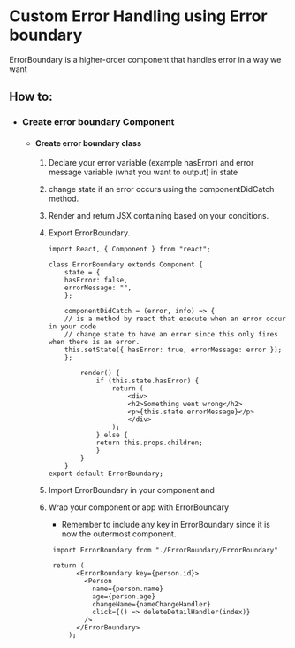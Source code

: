 # Custom Error Handling using Error boundary

ErrorBoundary is a higher-order component that handles error in a way we want

## How to:

- ### Create error boundary Component

  - #### Create error boundary class

    1. Declare your error variable (example hasError) and error message variable (what you want to output) in state
    2. change state if an error occurs using the componentDidCatch method.
    3. Render and return JSX containing based on your conditions.
    4. Export ErrorBoundary.

       ```
       import React, { Component } from "react";

       class ErrorBoundary extends Component {
           state = {
           hasError: false,
           errorMessage: "",
           };

           componentDidCatch = (error, info) => {
           // is a method by react that execute when an error occur in your code
           // change state to have an error since this only fires when there is an error.
           this.setState({ hasError: true, errorMessage: error });
           };

               render() {
                   if (this.state.hasError) {
                       return (
                           <div>
                           <h2>Something went wrong</h2>
                           <p>{this.state.errorMessage}</p>
                           </div>
                       );
                   } else {
                   return this.props.children;
                   }
               }
           }
       export default ErrorBoundary;
       ```

    5. Import ErrorBoundary in your component and
    6. Wrap your component or app with ErrorBoundary

       - Remember to include any key in ErrorBoundary since it is now the outermost component.

       ```
        import ErrorBoundary from "./ErrorBoundary/ErrorBoundary"

        return (
              <ErrorBoundary key={person.id}>
                <Person
                  name={person.name}
                  age={person.age}
                  changeName={nameChangeHandler}
                  click={() => deleteDetailHandler(index)}
                />
              </ErrorBoundary>
            );
       ```
